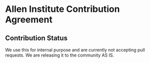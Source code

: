 # Allen Institute Contribution Agreement

## Contribution Status

We use this for internal purpose and are currently not accepting pull requests. We are releasing it to the community AS IS. 
<!-- ## Agreement

This document describes the terms under which you may make “Contributions” — 
which may include without limitation, software additions, revisions, bug fixes, configuration changes,
documentation, or any other materials — to any of the projects owned or managed by the Allen Institute.
If you have questions about these terms, please contact us at terms@alleninstitute.org.  

You certify that:

- Your Contributions are either:
    1.	Created in whole or in part by you and you have the right to submit them under the designated license (described below); or
    2.	Based upon previous work that, to the best of your knowledge, is covered under an appropriate open source license and you have the right under that license to submit that work with modifications,whether created in whole or in part by you, under the designated license; or
    3.	Provided directly to you by some other person who certified (1) or (2) and you have not modified them.
- You are granting your Contributions to the Allen Institute under the terms of the Allen Institute Software License (the “designated license”).
- You understand and agree that the Allen Institute projects and your Contributions are public and that 
a record of the Contributions (including all metadata and personal information you submit with them) is 
maintained indefinitely and may be redistributed consistent with the Allen Institute’s mission and the 
Allen Institute Software License (the “designated license”).   -->
